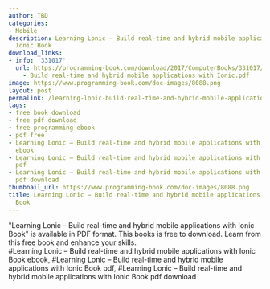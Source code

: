```yaml
---
author: TBD
categories:
- Mobile
description: Learning Lonic – Build real-time and hybrid mobile applications with
  Ionic Book
download_links:
- info: '331017'
  url: https://programming-book.com/download/2017/ComputerBooks/331017/Learning Lonic
    - Build real-time and hybrid mobile applications with Ionic.pdf
image: https://www.programming-book.com/doc-images/8088.png
layout: post
permalink: /learning-lonic-build-real-time-and-hybrid-mobile-applications-with-ionic-book.html
tags:
- free book download
- free pdf download
- free programming ebook
- pdf free
- Learning Lonic – Build real-time and hybrid mobile applications with Ionic Book
  ebook
- Learning Lonic – Build real-time and hybrid mobile applications with Ionic Book
  pdf
- Learning Lonic – Build real-time and hybrid mobile applications with Ionic Book
  pdf download
thumbnail_url: https://www.programming-book.com/doc-images/8088.png
title: Learning Lonic – Build real-time and hybrid mobile applications with Ionic
  Book
---
```


 
<div class="item-desc text-justify">
  "Learning Lonic – Build real-time and hybrid mobile applications with Ionic Book" is available in PDF format. This books is free to download. Learn from this free book and enhance your skills.
  <br>
  #Learning Lonic – Build real-time and hybrid mobile applications with Ionic Book ebook, #Learning Lonic – Build real-time and hybrid mobile applications with Ionic Book pdf, #Learning Lonic – Build real-time and hybrid mobile applications with Ionic Book pdf download
</div>